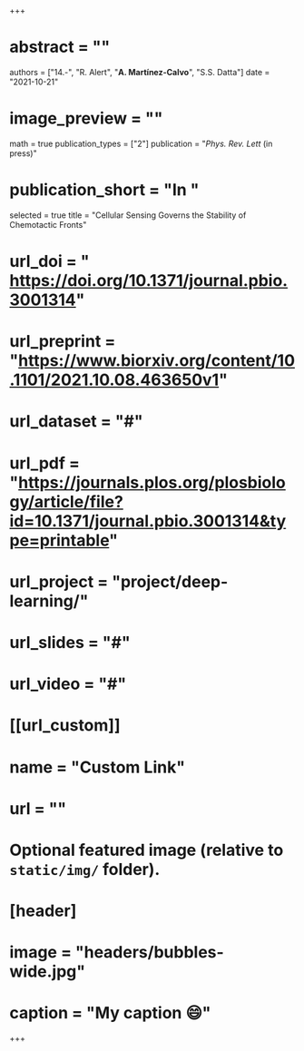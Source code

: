 +++

# abstract = ""
authors = ["14.-", "R. Alert", "**A. Martínez-Calvo**", "S.S. Datta"]
date = "2021-10-21"
# image_preview = ""
math = true
publication_types = ["2"]
 publication = "_Phys. Rev. Lett_ (in press)"
# publication_short = "In "
selected = true
title = "Cellular Sensing Governs the Stability of Chemotactic Fronts"
# url_doi = " https://doi.org/10.1371/journal.pbio.3001314"
# url_preprint = "https://www.biorxiv.org/content/10.1101/2021.10.08.463650v1"
# url_dataset = "#"
# url_pdf = "https://journals.plos.org/plosbiology/article/file?id=10.1371/journal.pbio.3001314&type=printable"
# url_project = "project/deep-learning/"
# url_slides = "#"
# url_video = "#"

# [[url_custom]]
 # name = "Custom Link"
 # url = ""

# Optional featured image (relative to `static/img/` folder).
# [header]
# image = "headers/bubbles-wide.jpg"
# caption = "My caption :smile:"

+++

